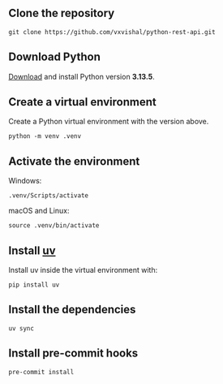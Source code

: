 
  

## Clone the repository
```
git clone https://github.com/vxvishal/python-rest-api.git
```

## Download Python
[Download](https://www.python.org/downloads/) and install Python version **3.13.5**.

## Create a virtual environment
Create a Python virtual environment with the version above.

    python -m venv .venv

## Activate the environment
Windows:

    .venv/Scripts/activate
    
macOS and Linux:

    source .venv/bin/activate
    
## Install [uv](https://docs.astral.sh/uv/getting-started/installation/)
Install uv inside the virtual environment with:

    pip install uv
    
## Install the dependencies
    uv sync
    
## Install pre-commit hooks
    pre-commit install
